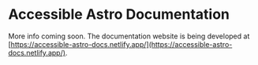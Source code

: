 # Accessible Astro Documentation

More info coming soon. The documentation website is being developed at [https://accessible-astro-docs.netlify.app/](https://accessible-astro-docs.netlify.app/).
